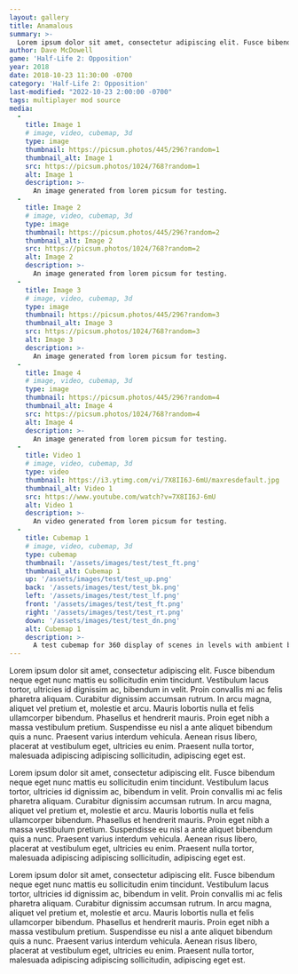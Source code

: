 ```yaml
---
layout: gallery
title: Anamalous
summary: >-
  Lorem ipsum dolor sit amet, consectetur adipiscing elit. Fusce bibendum neque eget nunc mattis
author: Dave McDowell
game: 'Half-Life 2: Opposition'
year: 2018
date: 2018-10-23 11:30:00 -0700
category: 'Half-Life 2: Opposition'
last-modified: "2022-10-23 2:00:00 -0700"
tags: multiplayer mod source
media:
  - 
    title: Image 1
    # image, video, cubemap, 3d
    type: image
    thumbnail: https://picsum.photos/445/296?random=1 
    thumbnail_alt: Image 1
    src: https://picsum.photos/1024/768?random=1 
    alt: Image 1
    description: >-
      An image generated from lorem picsum for testing.
  - 
    title: Image 2
    # image, video, cubemap, 3d
    type: image
    thumbnail: https://picsum.photos/445/296?random=2 
    thumbnail_alt: Image 2
    src: https://picsum.photos/1024/768?random=2 
    alt: Image 2
    description: >-
      An image generated from lorem picsum for testing.
  - 
    title: Image 3
    # image, video, cubemap, 3d
    type: image
    thumbnail: https://picsum.photos/445/296?random=3 
    thumbnail_alt: Image 3
    src: https://picsum.photos/1024/768?random=3 
    alt: Image 3
    description: >-
      An image generated from lorem picsum for testing.
  - 
    title: Image 4
    # image, video, cubemap, 3d
    type: image
    thumbnail: https://picsum.photos/445/296?random=4 
    thumbnail_alt: Image 4
    src: https://picsum.photos/1024/768?random=4 
    alt: Image 4
    description: >-
      An image generated from lorem picsum for testing.
  - 
    title: Video 1
    # image, video, cubemap, 3d
    type: video
    thumbnail: https://i3.ytimg.com/vi/7X8II6J-6mU/maxresdefault.jpg 
    thumbnail_alt: Video 1
    src: https://www.youtube.com/watch?v=7X8II6J-6mU
    alt: Video 1
    description: >-
      An video generated from lorem picsum for testing.
  - 
    title: Cubemap 1
    # image, video, cubemap, 3d
    type: cubemap
    thumbnail: '/assets/images/test/test_ft.png'
    thumbnail_alt: Cubemap 1
    up: '/assets/images/test/test_up.png'
    back: '/assets/images/test/test_bk.png'
    left: '/assets/images/test/test_lf.png'
    front: '/assets/images/test/test_ft.png'
    right: '/assets/images/test/test_rt.png'
    down: '/assets/images/test/test_dn.png'
    alt: Cubemap 1
    description: >-
      A test cubemap for 360 display of scenes in levels with ambient background audio via three.js.
---
```


Lorem ipsum dolor sit amet, consectetur adipiscing elit. Fusce bibendum neque eget nunc mattis eu sollicitudin enim tincidunt. Vestibulum lacus tortor, ultricies id dignissim ac, bibendum in velit. Proin convallis mi ac felis pharetra aliquam. Curabitur dignissim accumsan rutrum. In arcu magna, aliquet vel pretium et, molestie et arcu. Mauris lobortis nulla et felis ullamcorper bibendum. Phasellus et hendrerit mauris. Proin eget nibh a massa vestibulum pretium. Suspendisse eu nisl a ante aliquet bibendum quis a nunc. Praesent varius interdum vehicula. Aenean risus libero, placerat at vestibulum eget, ultricies eu enim. Praesent nulla tortor, malesuada adipiscing adipiscing sollicitudin, adipiscing eget est.

Lorem ipsum dolor sit amet, consectetur adipiscing elit. Fusce bibendum neque eget nunc mattis eu sollicitudin enim tincidunt. Vestibulum lacus tortor, ultricies id dignissim ac, bibendum in velit. Proin convallis mi ac felis pharetra aliquam. Curabitur dignissim accumsan rutrum. In arcu magna, aliquet vel pretium et, molestie et arcu. Mauris lobortis nulla et felis ullamcorper bibendum. Phasellus et hendrerit mauris. Proin eget nibh a massa vestibulum pretium. Suspendisse eu nisl a ante aliquet bibendum quis a nunc. Praesent varius interdum vehicula. Aenean risus libero, placerat at vestibulum eget, ultricies eu enim. Praesent nulla tortor, malesuada adipiscing adipiscing sollicitudin, adipiscing eget est.

Lorem ipsum dolor sit amet, consectetur adipiscing elit. Fusce bibendum neque eget nunc mattis eu sollicitudin enim tincidunt. Vestibulum lacus tortor, ultricies id dignissim ac, bibendum in velit. Proin convallis mi ac felis pharetra aliquam. Curabitur dignissim accumsan rutrum. In arcu magna, aliquet vel pretium et, molestie et arcu. Mauris lobortis nulla et felis ullamcorper bibendum. Phasellus et hendrerit mauris. Proin eget nibh a massa vestibulum pretium. Suspendisse eu nisl a ante aliquet bibendum quis a nunc. Praesent varius interdum vehicula. Aenean risus libero, placerat at vestibulum eget, ultricies eu enim. Praesent nulla tortor, malesuada adipiscing adipiscing sollicitudin, adipiscing eget est.
